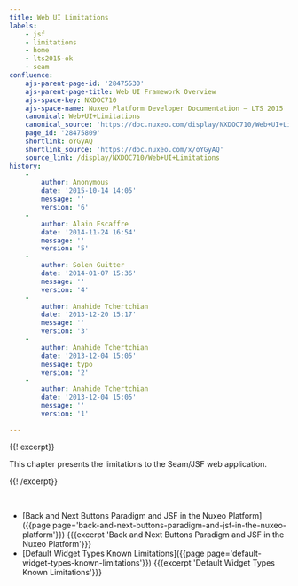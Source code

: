 ```yaml
---
title: Web UI Limitations
labels:
    - jsf
    - limitations
    - home
    - lts2015-ok
    - seam
confluence:
    ajs-parent-page-id: '28475530'
    ajs-parent-page-title: Web UI Framework Overview
    ajs-space-key: NXDOC710
    ajs-space-name: Nuxeo Platform Developer Documentation — LTS 2015
    canonical: Web+UI+Limitations
    canonical_source: 'https://doc.nuxeo.com/display/NXDOC710/Web+UI+Limitations'
    page_id: '28475809'
    shortlink: oYGyAQ
    shortlink_source: 'https://doc.nuxeo.com/x/oYGyAQ'
    source_link: /display/NXDOC710/Web+UI+Limitations
history:
    - 
        author: Anonymous
        date: '2015-10-14 14:05'
        message: ''
        version: '6'
    - 
        author: Alain Escaffre
        date: '2014-11-24 16:54'
        message: ''
        version: '5'
    - 
        author: Solen Guitter
        date: '2014-01-07 15:36'
        message: ''
        version: '4'
    - 
        author: Anahide Tchertchian
        date: '2013-12-20 15:17'
        message: ''
        version: '3'
    - 
        author: Anahide Tchertchian
        date: '2013-12-04 15:05'
        message: typo
        version: '2'
    - 
        author: Anahide Tchertchian
        date: '2013-12-04 15:05'
        message: ''
        version: '1'

---
```

{{! excerpt}}

This chapter presents the limitations to the Seam/JSF web application.

{{! /excerpt}}

&nbsp;

*   [Back and Next Buttons Paradigm and JSF in the Nuxeo Platform]({{page page='back-and-next-buttons-paradigm-and-jsf-in-the-nuxeo-platform'}})
    {{{excerpt 'Back and Next Buttons Paradigm and JSF in the Nuxeo Platform'}}}
*   [Default Widget Types Known Limitations]({{page page='default-widget-types-known-limitations'}})
    {{{excerpt 'Default Widget Types Known Limitations'}}}
